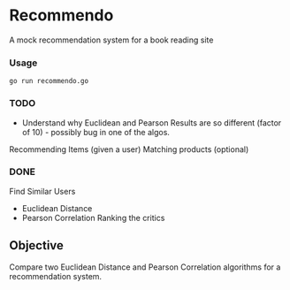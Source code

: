 # Recommendo

A mock recommendation system for a book reading site

### Usage

```go run recommendo.go```

### TODO

- Understand why Euclidean and Pearson Results are so different (factor of 10) - possibly bug in one of the algos.

Recommending Items (given a user)
Matching products (optional)

### DONE

Find Similar Users
- Euclidean Distance
- Pearson Correlation
Ranking the critics

## Objective

Compare two Euclidean Distance and Pearson Correlation algorithms for a recommendation system.